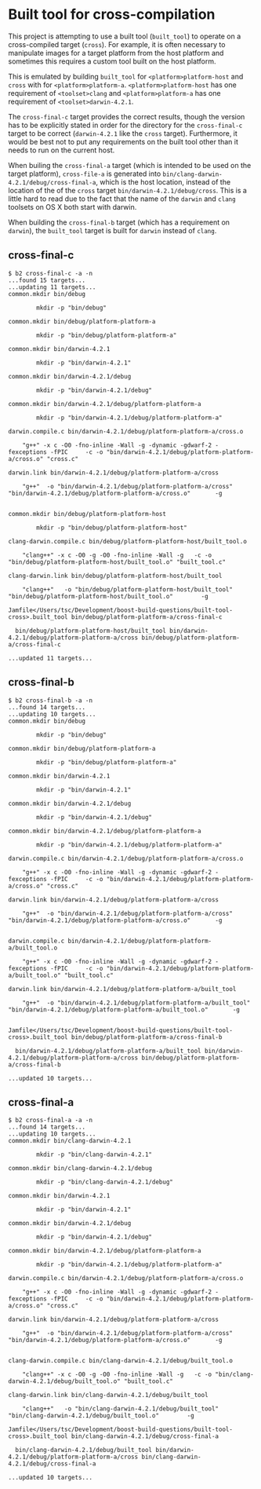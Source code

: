 # Built tool for cross-compilation

This project is attempting to use a built tool (`built_tool`) to
operate on a cross-compiled target (`cross`).  For example, it is
often necessary to manipulate images for a target platform from the
host platform and sometimes this requires a custom tool built on the
host platform.

This is emulated by building `built_tool` for
`<platform>platform-host` and `cross` with for `<platform>platform-a`.
`<platform>platform-host` has one requirement of `<toolset>clang` and
`<platform>platform-a` has one requirement of `<toolset>darwin-4.2.1`.

The `cross-final-c` target provides the correct results, though the
version has to be explicitly stated in order for the directory for the
`cross-final-c` target to be correct (`darwin-4.2.1` like the `cross`
target).  Furthermore, it would be best not to put any requirements on
the built tool other than it needs to run on the current host.

When builing the `cross-final-a` target (which is intended to be used
on the target platform), `cross-file-a` is generated into
`bin/clang-darwin-4.2.1/debug/cross-final-a`, which is the host
location, instead of the location of the of the `cross` target
`bin/darwin-4.2.1/debug/cross`.  This is a little hard to read due to
the fact that the name of the `darwin` and `clang` toolsets on OS X
both start with darwin.

When building the `cross-final-b` target (which has a requirement on
`darwin`), the `built_tool` target is built for `darwin` instead of
`clang`.

## cross-final-c

```
$ b2 cross-final-c -a -n
...found 15 targets...
...updating 11 targets...
common.mkdir bin/debug

        mkdir -p "bin/debug"

common.mkdir bin/debug/platform-platform-a

        mkdir -p "bin/debug/platform-platform-a"

common.mkdir bin/darwin-4.2.1

        mkdir -p "bin/darwin-4.2.1"

common.mkdir bin/darwin-4.2.1/debug

        mkdir -p "bin/darwin-4.2.1/debug"

common.mkdir bin/darwin-4.2.1/debug/platform-platform-a

        mkdir -p "bin/darwin-4.2.1/debug/platform-platform-a"

darwin.compile.c bin/darwin-4.2.1/debug/platform-platform-a/cross.o

    "g++" -x c -O0 -fno-inline -Wall -g -dynamic -gdwarf-2 -fexceptions -fPIC     -c -o "bin/darwin-4.2.1/debug/platform-platform-a/cross.o" "cross.c"

darwin.link bin/darwin-4.2.1/debug/platform-platform-a/cross

    "g++"  -o "bin/darwin-4.2.1/debug/platform-platform-a/cross" "bin/darwin-4.2.1/debug/platform-platform-a/cross.o"       -g


common.mkdir bin/debug/platform-platform-host

        mkdir -p "bin/debug/platform-platform-host"

clang-darwin.compile.c bin/debug/platform-platform-host/built_tool.o

    "clang++" -x c -O0 -g -O0 -fno-inline -Wall -g   -c -o "bin/debug/platform-platform-host/built_tool.o" "built_tool.c"

clang-darwin.link bin/debug/platform-platform-host/built_tool

    "clang++"   -o "bin/debug/platform-platform-host/built_tool" "bin/debug/platform-platform-host/built_tool.o"        -g

Jamfile</Users/tsc/Development/boost-build-questions/built-tool-cross>.built_tool bin/debug/platform-platform-a/cross-final-c

  bin/debug/platform-platform-host/built_tool bin/darwin-4.2.1/debug/platform-platform-a/cross bin/debug/platform-platform-a/cross-final-c

...updated 11 targets...
```

## cross-final-b

```
$ b2 cross-final-b -a -n
...found 14 targets...
...updating 10 targets...
common.mkdir bin/debug

        mkdir -p "bin/debug"

common.mkdir bin/debug/platform-platform-a

        mkdir -p "bin/debug/platform-platform-a"

common.mkdir bin/darwin-4.2.1

        mkdir -p "bin/darwin-4.2.1"

common.mkdir bin/darwin-4.2.1/debug

        mkdir -p "bin/darwin-4.2.1/debug"

common.mkdir bin/darwin-4.2.1/debug/platform-platform-a

        mkdir -p "bin/darwin-4.2.1/debug/platform-platform-a"

darwin.compile.c bin/darwin-4.2.1/debug/platform-platform-a/cross.o

    "g++" -x c -O0 -fno-inline -Wall -g -dynamic -gdwarf-2 -fexceptions -fPIC     -c -o "bin/darwin-4.2.1/debug/platform-platform-a/cross.o" "cross.c"

darwin.link bin/darwin-4.2.1/debug/platform-platform-a/cross

    "g++"  -o "bin/darwin-4.2.1/debug/platform-platform-a/cross" "bin/darwin-4.2.1/debug/platform-platform-a/cross.o"       -g


darwin.compile.c bin/darwin-4.2.1/debug/platform-platform-a/built_tool.o

    "g++" -x c -O0 -fno-inline -Wall -g -dynamic -gdwarf-2 -fexceptions -fPIC     -c -o "bin/darwin-4.2.1/debug/platform-platform-a/built_tool.o" "built_tool.c"

darwin.link bin/darwin-4.2.1/debug/platform-platform-a/built_tool

    "g++"  -o "bin/darwin-4.2.1/debug/platform-platform-a/built_tool" "bin/darwin-4.2.1/debug/platform-platform-a/built_tool.o"       -g


Jamfile</Users/tsc/Development/boost-build-questions/built-tool-cross>.built_tool bin/debug/platform-platform-a/cross-final-b

  bin/darwin-4.2.1/debug/platform-platform-a/built_tool bin/darwin-4.2.1/debug/platform-platform-a/cross bin/debug/platform-platform-a/cross-final-b

...updated 10 targets...
```

## cross-final-a

```
$ b2 cross-final-a -a -n
...found 14 targets...
...updating 10 targets...
common.mkdir bin/clang-darwin-4.2.1

        mkdir -p "bin/clang-darwin-4.2.1"

common.mkdir bin/clang-darwin-4.2.1/debug

        mkdir -p "bin/clang-darwin-4.2.1/debug"

common.mkdir bin/darwin-4.2.1

        mkdir -p "bin/darwin-4.2.1"

common.mkdir bin/darwin-4.2.1/debug

        mkdir -p "bin/darwin-4.2.1/debug"

common.mkdir bin/darwin-4.2.1/debug/platform-platform-a

        mkdir -p "bin/darwin-4.2.1/debug/platform-platform-a"

darwin.compile.c bin/darwin-4.2.1/debug/platform-platform-a/cross.o

    "g++" -x c -O0 -fno-inline -Wall -g -dynamic -gdwarf-2 -fexceptions -fPIC     -c -o "bin/darwin-4.2.1/debug/platform-platform-a/cross.o" "cross.c"

darwin.link bin/darwin-4.2.1/debug/platform-platform-a/cross

    "g++"  -o "bin/darwin-4.2.1/debug/platform-platform-a/cross" "bin/darwin-4.2.1/debug/platform-platform-a/cross.o"       -g


clang-darwin.compile.c bin/clang-darwin-4.2.1/debug/built_tool.o

    "clang++" -x c -O0 -g -O0 -fno-inline -Wall -g   -c -o "bin/clang-darwin-4.2.1/debug/built_tool.o" "built_tool.c"

clang-darwin.link bin/clang-darwin-4.2.1/debug/built_tool

    "clang++"   -o "bin/clang-darwin-4.2.1/debug/built_tool" "bin/clang-darwin-4.2.1/debug/built_tool.o"        -g

Jamfile</Users/tsc/Development/boost-build-questions/built-tool-cross>.built_tool bin/clang-darwin-4.2.1/debug/cross-final-a

  bin/clang-darwin-4.2.1/debug/built_tool bin/darwin-4.2.1/debug/platform-platform-a/cross bin/clang-darwin-4.2.1/debug/cross-final-a

...updated 10 targets...
```
